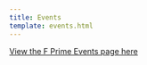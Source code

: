 ```yaml
---
title: Events
template: events.html
---
```


[View the F Prime Events page here](https://fprime.jpl.nasa.gov/dev/fprime-website-mkdocs-dev-gh-pages/latest/events/)